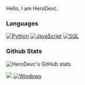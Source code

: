 Hello, I am HeroDevc.


### Languages
[![Python](https://img.shields.io/badge/python-black?style=for-the-badge&logo=python)](https://github.com/HeroDevc)
[![JavaScript](https://img.shields.io/badge/javascript-black?style=for-the-badge&logo=javascript)](https://github.com/HeroDevc)
[![SQL](https://img.shields.io/badge/sql-black?style=for-the-badge&logo=mysql)](https://github.com/HeroDevc)


### Github Stats

![HeroDevc's GitHub stats](https://github-readme-stats.vercel.app/api?username=HeroDevc&show_icons=true&theme=light)


![](https://komarev.com/ghpvc/?username=HeroDevc&style=for-the-badge)
[![Windows](https://img.shields.io/badge/Windows-black?style=for-the-badge&logo=Windows)](https://github.com/HeroDevc)
